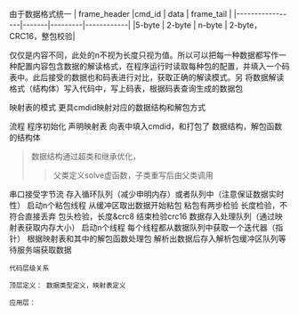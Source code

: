 由于数据格式统一
|  frame_header   |cmd_id | data    | frame_tail |
|-----------------|-------|---------|------------|
|5-byte |	2-byte 	|	n-byte 	|	2-byte，CRC16，整包校验|

仅仅是内容不同，此处的n不视为长度只视为值。所以可以把每一种数据都写作一种配置内容包含数据的解读格式，在程序运行时读取每种包的配置，并填入一个码表中。此后接受的数据也和码表进行对比，获取正确的解读模式。另 将数据解读格式（结构体）写入代码中，写上码表，根据码表查询生成的数据包




映射表的模式
更具cmdid映射对应的数据结构和解包方式


流程
程序初始化
	声明映射表
	向表中填入cmdid，和打包了 数据结构，解包函数 的结构体

>数据结构通过超类和继承优化，
>>父类定义solve虚函数，子类重写后由父类调用

串口接受字节流
	存入循环队列（减少申明内存）或者队列中（注意保证数据实时性）
启动n个粘包线程
	从缓冲区取出数据开始粘包
	粘包有两步检验
	长度检验，不符合直接丢弃
	包头检验，长度&crc8
	结束检验crc16
	数据存入处理队列（通过映射表获取内存大小）
启动n个线程
	每个线程都从数据队列中获取一个迭代器（指针）
	根据映射表和其中的解包函数处理包
	解析出数据后存入解析包缓冲区队列等待服务端获取数据


	代码层级关系

	顶层定义： 数据类型定义，映射表定义

	应用层：
